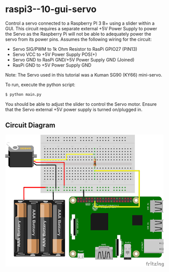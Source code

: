 # raspi3--10-gui-servo

Control a servo connected to a Raspberry PI 3 B+ using a slider within a GUI. This circuit requires
a separate external +5V Power Supply to power the Servo as the Raspberry Pi will not be able to adequately
power the servo from its power pins. Assumes the following wiring for the circuit:

- Servo SIG/PWM to 1k Ohm Resistor to RasPi GPIO27 (PIN13)
- Servo VCC to +5V Power Supply POS(+)
- Servo GND to RasPi GND/+5V Power Supply GND (Joined)
- RasPi GND to +5V Power Supply GND

Note: The Servo used in this tutorial was a Kuman SG90 (KY66) mini-servo.

To run, execute the python script:

```bash
$ python main.py
```

You should be able to adjust the slider to control the Servo motor. Ensure that the Servo external
+5V power supply is turned on/plugged in.

## Circuit Diagram

![Circuit](img/servo.png "Circuit")
